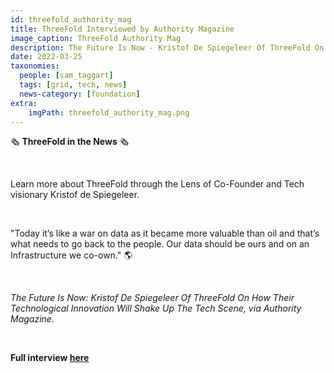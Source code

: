 ```yaml
---
id: threefold_authority_mag
title: ThreeFold Interviewed by Authority Magazine
image_caption: ThreeFold Authority Mag
description: The Future Is Now - Kristof De Spiegeleer Of ThreeFold On How Their Technological Innovation Will Shake Up The Tech Scene, via Authority Magazine
date: 2022-03-25
taxonomies:
  people: [sam_taggart]
  tags: [grid, tech, news]
  news-category: [foundation]
extra:
    imgPath: threefold_authority_mag.png
---
```


🗞 **ThreeFold in the News** 🗞

<br/>

Learn more about ThreeFold through the Lens of Co-Founder and Tech visionary Kristof de Spiegeleer. 

<br/>

"Today it’s like a war on data as it became more valuable than oil and that’s what needs to go back to the people. Our data should be ours and on an Infrastructure we co-own." 🌎

<br/>

*The Future Is Now: Kristof De Spiegeleer Of ThreeFold On How Their Technological Innovation Will Shake Up The Tech Scene, via Authority Magazine.*

<br/>

**Full interview [here](https://medium.com/authority-magazine/the-future-is-now-kristoff-de-spiegeleer-of-threefold-on-how-their-technological-innovation-will-7acc0e51c365)**